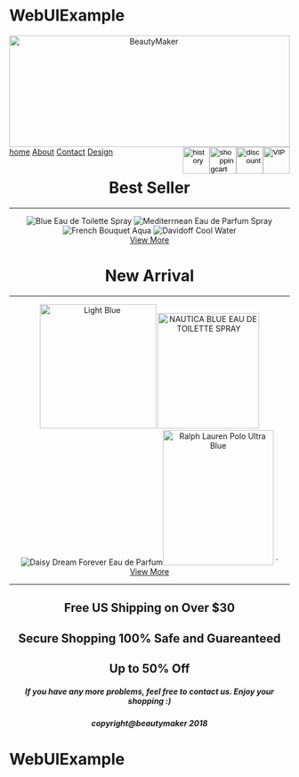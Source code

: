 # WebUIExample
<!doctype html>
<!--[if lt IE 7]> <html class="ie6 oldie"> <![endif]-->
<!--[if IE 7]>    <html class="ie7 oldie"> <![endif]-->
<!--[if IE 8]>    <html class="ie8 oldie"> <![endif]-->
<!--[if gt IE 8]><!-->
<html class="">
<!--<![endif]-->
<head>
<link rel="stylesheet" href="https://cdnjs.cloudflare.com/ajax/libs/font-awesome/4.7.0/css/font-awesome.min.css">
<style>

* {box-sizing: border-box;}

body {
  margin: 0;
  font-family: Arial, Helvetica, sans-serif;
  width: 100%;
  height: 100%;
}

.col {
    float: left;
    width: 33.33%;
}

.row:after {
    content: "";
    display: table;
    clear: both;
}

.topnav {
  overflow: hidden;
  background-color: #e9e9e9;
}

.topnav a {
  float: left;
  display: block;
  color: black;
  text-align: center;
  padding: 14px 16px;
  text-decoration: none;
  font-size: 17px;
}

.topnav a:hover {
  background-color: #ddd;
  color: black;
}

.topnav a.active {
  background-color: #2196F3;
  color: white;
}

.topnav .search-container {
  float: right;
}

.topnav input[type=text] {
  padding: 6px;
  margin-top: 8px;
  font-size: 17px;
  border: none;
}

.topnav .search-container button {
  float: right;
  padding: 6px 10px;
  margin-top: 8px;
  margin-right: 16px;
  background: #ddd;
  font-size: 17px;
  border: none;
  cursor: pointer;
}

.topnav .search-container button:hover {
  background: #ccc;
}

@media screen and (max-width: 600px) {
  .topnav .search-container {
    float: none;
  }
  .topnav a, .topnav input[type=text], .topnav .search-container button {
    float: none;
    display: block;
    text-align: left;
    width: 100%;
    margin: 0;
    padding: 14px;
  }
  .topnav input[type=text] {
    border: 1px solid #ccc;  
  }
  
  .slide-container {
  overflow: auto;
  white-space: nowrap;
}
}
</style>
<meta charset="UTF-8">
<meta name="viewport" content="width=device-width, initial-scale=1">
<title>Untitled Document</title>
<link href="file:///MAC HD/Users/mmstudent/Desktop/boilerplate.css" rel="stylesheet" type="text/css">
<link href="file:///MAC HD/Users/mmstudent/Desktop/ruiqi.css" rel="stylesheet" type="text/css">
<!-- 
To learn more about the conditional comments around the html tags at the top of the file:
paulirish.com/2008/conditional-stylesheets-vs-css-hacks-answer-neither/

Do the following if you're using your customized build of modernizr (http://www.modernizr.com/):
* insert the link to your js here
* remove the link below to the html5shiv
* add the "no-js" class to the html tags at the top
* you can also remove the link to respond.min.js if you included the MQ Polyfill in your modernizr build 
-->
<!--[if lt IE 9]>
<script src="//html5shiv.googlecode.com/svn/trunk/html5.js"></script>
<![endif]-->
<script src="file:///MAC HD/Users/mmstudent/Desktop/respond.min.js"></script>
</head>
<body>
<div id="body">
<div class="gridContainer clearfix"> </div>
<div id="header">
<center>
<img src="header_ruiqi.png" alt="BeautyMaker" width="100%" height="200" >
</center>
<div class="topnav">
  <a class="active" href="ruiqi.html">home</a>
  <a href="ruiqiabout.html">About</a>
  <a href="ruiqicontact.html">Contact</a>
  <a href="ruiqidesign.html">Design</a>
 <input style="float:right;" type="image" id="image" alt="VIP" title="VIP"
       src="icon1_ruiqi.png" width="48" height="48"> 
  <input style="float:right;" type="image" id="image" alt="discount" title="discount"
       src="icon2_ruiqi.png" width="48" height="48">  
  <input style="float:right;" type="image" id="image" alt="shoppingcart" title="shoppingcart"
       src="icon3_ruiqi.png" width="48" height="48">
  <input style="float:right;" type="image" id="image" alt="history" title="history"
       src="icon4_ruiqi.png" width="48" height="48">
  
</div>
   
</div>
</div>
    
<div id="article">
<center>
<h1>
Best Seller
</h1>
</center>
<hr>
<center>
<img src="blue1.jpeg" title="Blue Eau de Toilette Spray" />
<img src="blue2.jpeg" title="Mediterrnean Eau de Parfum Spray" />
<img src="blue3.jpeg" title="French Bouquet Aqua "/>
<img src="blue4.jpeg" title="Davidoff Cool Water" /></center>
<center>
<a href="https://www.fragrancenet.com/fragrances">View More</a>
</center>
<center>
<h1>
New Arrival
</h1>
</center>
<hr>
<center>
<img src="blue5.jpg" width="209" height="223"  title="Light Blue" />
<img src="blue6.jpg" width="182" height="207" title=" NAUTICA BLUE EAU DE TOILETTE SPRAY" />
<img src="blue7.jpeg" title="Daisy Dream Forever Eau de Parfum"/><img src="blue8.png" width="199" height="242" title="Ralph Lauren Polo Ultra Blue" /> `
</center>
<center>
<a href="https://www.fragrancenet.com/fragrances">View More</a>
</center>
</div>
</div>
</div>
<div id="interview">
<hr>
  <div class="row">
    	<div class="col" style="blue">
        <center>
        <h2>Free US Shipping on Over $30</h2></center>
        </div>
      <div class="col">
        <center>
          <h2>Secure Shopping 
        100% Safe and Guareanteed
        </h2></center>
      </div>
        <div class="col">
        <center><h2>Up to 50% Off</h2></center>
        </div> 
	</div>
</div>
<div id="footer">
<center>
<h5>If you have any more problems, feel free to contact us. Enjoy your shopping :)</h5>
<h5>copyright@beautymaker 2018</h5>
</center>
</div>
</div>
</body>
</html>

# WebUIExample
